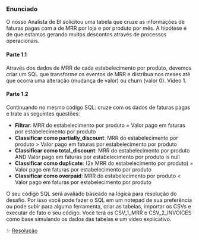 ### Enunciado
O nosso Analista de BI solicitou uma tabela que cruze as informações de faturas pagas com a de MRR por loja e por produto por mês. A hipótese é de que estamos gerando muitos descontos através de processos operacionais.

#### Parte 1.1
Através dos dados de MRR de cada estabelecimento por produto, devemos criar um SQL que transforme os eventos de MRR e distribua nos meses até que ocorra uma alteração (mudança de valor) ou churn (valor 0). Vídeo 1.

#### Parte 1.2
Continuando no mesmo código SQL: cruze com os dados de faturas pagas e trate as seguintes questões:

- **Filtrar**: MRR do estabelecimento por produto = Valor pago em faturas por estabelecimento por produto
- **Classificar como partially_discount**: MRR do estabelecimento por produto > Valor pago em faturas por estabelecimento por produto
- **Classificar como total_discount**: MRR do estabelecimento por produto AND Valor pago em faturas por estabelecimento por produto is null
- **Classificar como duplicate**: (2x MRR do estabelecimento por produto) = Valor pago em faturas por estabelecimento por produto
- **Classificar como overpaid**: MRR do estabelecimento por produto < Valor pago em faturas por estabelecimento por produto

O seu código SQL será avaliado baseado na lógica para resolução do desafio. Por isso você pode fazer o SQL em um notepad de sua preferência ou pode subir para alguma ferramenta, criar as tabelas, importar os CSVs e executar de fato o seu código. Você terá os CSV_1_MRR e CSV_2_INVOICES como base simulando os dados das tabelas e um vídeo explicativo.


✨ [Resolução](https://github.com/maaottoni/goomer-analytcs-engineer-test/blob/main/parte_1_transformacao_de_dados/resposta/transformacao_dados.md)